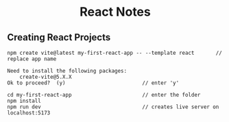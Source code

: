 <h1 style="text-align:center">React Notes</h1>

## Creating React Projects

    npm create vite@latest my-first-react-app -- --template react       // replace app name

    Need to install the following packages:
        create-vite@5.X.X
    Ok to proceed?  (y)                         // enter 'y'

    cd my-first-react-app                       // enter the folder
    npm install
    npm run dev                                 // creates live server on localhost:5173

